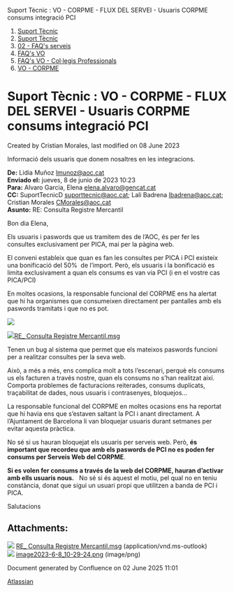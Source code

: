 Suport Tècnic : VO - CORPME - FLUX DEL SERVEI - Usuaris CORPME consums integració PCI  

1.  [Suport Tècnic](index.md)
2.  [Suport Tècnic](13893782.md)
3.  [02 - FAQ's serveis](26313393.md)
4.  [FAQ's VO](28705575.md)
5.  [FAQ's VO - Col·legis Professionals](28705581.md)
6.  [VO - CORPME](VO---CORPME_36340973.md)

Suport Tècnic : VO - CORPME - FLUX DEL SERVEI - Usuaris CORPME consums integració PCI
=====================================================================================

Created by Cristian Morales, last modified on 08 June 2023

Informació dels usuaris que donem nosaltres en les integracions.

**De:** Lidia Muñoz <lmunoz@aoc.cat>  
**Enviado el:** jueves, 8 de junio de 2023 10:23  
**Para:** Alvaro Garcia, Elena <elena.alvaro@gencat.cat>  
**CC:** SuportTecnicD <suporttecnic@aoc.cat>; Lali Badrena <lbadrena@aoc.cat>; Cristian Morales <CMorales@aoc.cat>  
**Asunto:** RE: Consulta Registre Mercantil

  

Bon dia Elena,

  

Els usuaris i paswords que us tramitem des de l’AOC, és per fer les consultes exclusivament per PICA, mai per la pàgina web.

El conveni estableix que quan es fan les consultes per PICA i PCI existeix una bonificació del 50%  de l’import. Però, els usuaris i la bonificació es limita exclusivament a quan els consums es van via PCI (i en el vostre cas PICA/PCI)

En moltes ocasions, la responsable funcional del CORPME ens ha alertat que hi ha organismes que consumeixen directament per pantalles amb els paswords tramitats i que no es pot.

  

  

![](attachments/93356369/93356372.png)

[![](download/resources/com.atlassian.confluence.plugins.confluence-view-file-macro:view-file-macro-resources/images/placeholder-medium-file.png)RE\_ Consulta Registre Mercantil.msg](/download/attachments/93356369/RE_%20Consulta%20Registre%20Mercantil.msg?version=1&modificationDate=1686212925389&api=v2)

  

  

  

Tenen un bug al sistema que permet que els mateixos paswords funcioni per a realitzar consultes per la seva web.

Això, a més a més, ens complica molt a tots l’escenari, perquè els consums us els facturen a través nostre, quan els consums no s’han realitzat així. Comporta problemes de facturacions reiterades, consums duplicats, traçabilitat de dades, nous usuaris i contrasenyes, bloquejos...

La responsable funcional del CORPME en moltes ocasions ens ha reportat que hi havia ens que s’estaven saltant la PCI i anant directament. A l’Ajuntament de Barcelona li van bloquejar usuaris durant setmanes per evitar aquesta pràctica.

No sé si us hauran bloquejat els usuaris per serveis web. Però, **és important que recordeu que amb els paswords de PCI no es poden fer consums per Serveis Web del CORPME**.

**Si es volen fer consums a través de la web del CORPME, hauran d’activar amb ells usuaris nous.**   No sé si és aquest el motiu, pel qual no en teniu constància, donat que sigui un usuari propi que utilitzen a banda de PCI i PICA.

Salutacions

  

  

Attachments:
------------

![](images/icons/bullet_blue.gif) [RE\_ Consulta Registre Mercantil.msg](attachments/93356369/93356370.msg) (application/vnd.ms-outlook)  
![](images/icons/bullet_blue.gif) [image2023-6-8\_10-29-24.png](attachments/93356369/93356372.png) (image/png)  

Document generated by Confluence on 02 June 2025 11:01

[Atlassian](http://www.atlassian.com/)